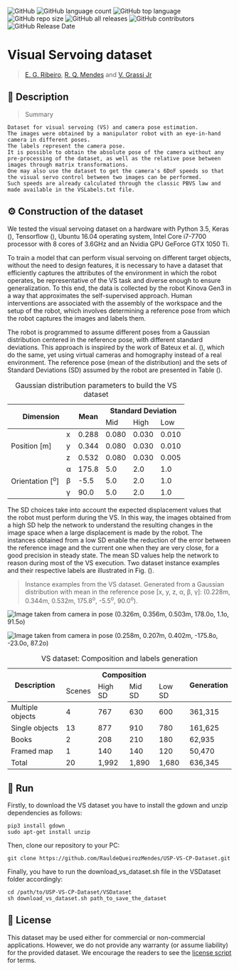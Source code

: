 ![GitHub](https://img.shields.io/github/license/RauldeQueirozMendes/USP-VS-CP-Dataset?style=plastic) 
![GitHub language count](https://img.shields.io/github/languages/count/RauldeQueirozMendes/USP-VS-CP-Dataset?style=plastic)
![GitHub top language](https://img.shields.io/github/languages/top/RauldeQueirozMendes/USP-VS-CP-Dataset?style=plastic)
![GitHub repo size](https://img.shields.io/github/repo-size/RauldeQueirozMendes/USP-VS-CP-Dataset?style=plastic)
![GitHub all releases](https://img.shields.io/github/downloads/RauldeQueirozMendes/USP-VS-CP-Dataset/total)
![GitHub contributors](https://img.shields.io/github/contributors/RauldeQueirozMendes/USP-VS-CP-Dataset)
![GitHub Release Date](https://img.shields.io/github/release-date/RauldeQueirozMendes/USP-VS-CP-Dataset)

# Visual Servoing dataset
> [E. G. Ribeiro](eduardogr@usp.br), [R. Q. Mendes](raulmendes@usp.br) and [V. Grassi Jr](vgrassi@usp.br)

## :open_book: Description

> Summary

```
Dataset for visual servoing (VS) and camera pose estimation. 
The images were obtained by a manipulator robot with an eye-in-hand camera in different poses. 
The labels represent the camera pose. 
It is possible to obtain the absolute pose of the camera without any pre-processing of the dataset, as well as the relative pose between images through matrix transformations. 
One may also use the dataset to get the camera's 6DoF speeds so that the visual servo control between two images can be performed. 
Such speeds are already calculated through the classic PBVS law and made available in the VSLabels.txt file.
```

## :gear: Construction of the dataset

We tested the visual servoing dataset on a hardware with Python 3.5, Keras (), Tensorflow (), Ubuntu 16.04 operating system, Intel Core  i7-7700 processor with 8 cores of 3.6GHz and an Nvidia GPU GeForce GTX 1050 Ti. 

To train a model that can perform visual servoing on different target objects, without the need to design features, it is necessary to have a dataset that efficiently captures the attributes of the environment in which the robot operates, be representative of the VS task and diverse enough to ensure generalization. To this end, the data is collected by the robot Kinova Gen3 in a way that approximates the self-supervised approach. Human interventions are associated with the assembly of the workspace and the setup of the robot, which involves determining a reference pose from which the robot captures the images and labels them.

The robot is programmed to assume different poses from a Gaussian distribution centered in the reference pose, with different standard deviations. This approach is inspired by the work of Bateux et al. (), which do the same, yet using virtual cameras and homography instead of a real environment. The reference pose (mean of the distribution) and the sets of Standard Deviations (SD) assumed by the robot are presented in Table ().

<table>
    <caption>Gaussian distribution parameters to build the VS dataset</caption> 
    <thead>
        <tr>
            <th colspan="2" rowspan="2">Dimension</th>
            <th rowspan="2">Mean</th>
            <th colspan="3">Standard Deviation</th>
        </tr>
        <tr>
            <td>Mid</td>
            <td>High</td>
            <td>Low</td>
        </tr>
    </thead>
    <tbody>
        <tr>
            <td rowspan=3>Position [m]</td>
            <td>x</td>
            <td>0.288</td>
            <td>0.080</td>
            <td>0.030</td>
            <td>0.010</td>
        </tr>
        <tr>
            <td>y</td>
            <td>0.344</td>
            <td>0.080</td>
            <td>0.030</td>
            <td>0.010</td>
        </tr>
        <tr>
            <td>z</td>
            <td>0.532</td>
            <td>0.080</td>
            <td>0.030</td>
            <td>0.005</td>
        </tr>
        <tr>
            <td rowspan=3>Orientation [<sup>o</sup>]</td>
            <td>α</td>
            <td>175.8</td>
            <td>5.0</td>
            <td>2.0</td>
            <td>1.0</td>
        </tr>
        <tr>
            <td>β</td>
            <td>-5.5</td>
            <td>5.0</td>
            <td>2.0</td>
            <td>1.0</td>
        </tr>
        <tr>
            <td>γ</td>
            <td>90.0</td>
            <td>5.0</td>
            <td>2.0</td>
            <td>1.0</td>
        </tr>
    </tbody>
</table>

The SD choices take into account the expected displacement values that the robot must perform during the VS. In this way, the images obtained from a high SD help the network to understand the resulting changes in the image space when a large displacement is made by the robot. The instances obtained from a low SD enable the reduction of the error between the reference image and the current one when they are very close, for a good precision in steady state. The mean SD values help the network to reason during most of the VS execution. Two dataset instance examples and their respective labels are illustrated in Fig. ().

> Instance examples from the VS dataset. Generated from a Gaussian distribution with mean in the reference pose [x, y, z, α, β, γ]: (0.228m, 0.344m, 0.532m, 175.8<sup>o</sup>, -5.5<sup>o</sup>, 90.0<sup>o</sup>).

![Image taken from camera in pose (0.326m, 0.356m, 0.503m, 178.0<sup>o</sup>, 1.1<sup>o</sup>, 91.5<sup>o</sup>)](https://github.com/RauldeQueirozMendes/VSDataset/blob/main/Instance_Examples/23.png)

![Image taken from camera in pose (0.258m, 0.207m, 0.402m, -175.8<sup>o</sup>, -23.0<sup>o</sup>, 87.2<sup>o</sup>)](https://github.com/RauldeQueirozMendes/VSDataset/blob/main/Instance_Examples/26.png)

<table>
    <caption>VS dataset: Composition and labels generation</caption> 
    <thead>
        <tr>
            <th rowspan="2">Description</th>
            <th colspan="4">Composition</th>
            <th rowspan="2">Generation</th>
        </tr>
        <tr>
            <td>Scenes</td>
            <td>High SD</td>
            <td>Mid SD</td>
            <td>Low SD</td>
        </tr>
    </thead>
    <tbody>
        <tr>
            <td>Multiple objects</td>
            <td>4</td>
            <td>767</td>
            <td>630</td>
            <td>600</td>
            <td>361,315</td>
        </tr>
        <tr>
            <td>Single objects</td>
            <td>13</td>
            <td>877</td>
            <td>910</td>
            <td>780</td>
            <td>161,625</td>
        </tr>
        <tr>
            <td>Books</td>
            <td>2</td>
            <td>208</td>
            <td>210</td>
            <td>180</td>
            <td>62,935</td>
        </tr>
        <tr>
            <td>Framed map</td>
            <td>1</td>
            <td>140</td>
            <td>140</td>
            <td>120</td>
            <td>50,470</td>
        </tr>
        <tr>
            <td>Total</td>
            <td>20</td>
            <td>1,992</td>
            <td>1,890</td>
            <td>1,680</td>
            <td>636,345</td>
        </tr>
    </tbody>
</table>

## :floppy_disk: Run

Firstly, to download the VS dataset you have to install the gdown and unzip dependencies as follows:

```shell
pip3 install gdown
sudo apt-get install unzip
```

Then, clone our repository to your PC:

```shell
git clone https://github.com/RauldeQueirozMendes/USP-VS-CP-Dataset.git
```

Finally, you have to run the download_vs_dataset.sh file in the VSDataset folder accordingly:

```shell
cd /path/to/USP-VS-CP-Dataset/VSDataset
sh download_vs_dataset.sh path_to_save_the_dataset
```

## :closed_lock_with_key: License
This dataset may be used either for commercial or non-commercial applications. However, we do not provide any warranty (or assume liability) for the provided dataset. We encourage the readers to see the [license script](LICENSE) for terms.
